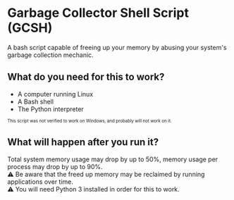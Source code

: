 # Garbage Collector Shell Script (GCSH)
A bash script capable of freeing up your memory by abusing your system's garbage collection mechanic.

## What do you need for this to work?
- A computer running Linux
- A Bash shell
- The Python interpreter

<sup><sub>This script was not verified to work on Windows, and probably will not work on it.</sup></sub>

## What will happen after you run it?
Total system memory usage may drop by up to 50%, memory usage per process may drop by up to 90%.<br>
⚠️ Be aware that the freed up memory may be reclaimed by running applications over time.<br>
⚠️ You will need Python 3 installed in order for this to work.